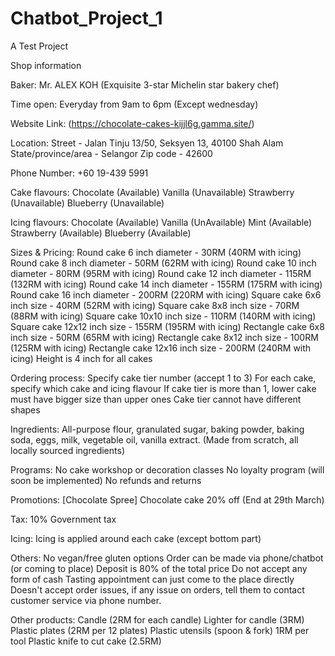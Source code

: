 # Chatbot_Project_1
A Test Project 

Shop information

Baker: Mr. ALEX KOH (Exquisite 3-star Michelin star bakery chef)

Time open: Everyday from 9am to 6pm (Except wednesday)

Website Link: (https://chocolate-cakes-kijjl6g.gamma.site/)

Location: Street - Jalan Tinju 13/50, Seksyen 13, 40100 Shah Alam State/province/area - Selangor Zip code - 42600

Phone Number: +60 19-439 5991

Cake flavours: Chocolate (Available) Vanilla (Unavailable) Strawberry (Unavailable) Blueberry (Unavailable)

Icing flavours: Chocolate (Available) Vanilla (UnAvailable) Mint (Available) Strawberry (Available) Blueberry (Available)

Sizes & Pricing: Round cake 6 inch diameter - 30RM (40RM with icing) Round cake 8 inch diameter - 50RM (62RM with icing) Round cake 10 inch diameter - 80RM (95RM with icing) Round cake 12 inch diameter - 115RM (132RM with icing) Round cake 14 inch diameter - 155RM (175RM with icing) Round cake 16 inch diameter - 200RM (220RM with icing) Square cake 6x6 inch size - 40RM (52RM with icing) Square cake 8x8 inch size - 70RM (88RM with icing) Square cake 10x10 inch size - 110RM (140RM with icing) Square cake 12x12 inch size - 155RM (195RM with icing) Rectangle cake 6x8 inch size - 50RM (65RM with icing) Rectangle cake 8x12 inch size - 100RM (125RM with icing) Rectangle cake 12x16 inch size - 200RM (240RM with icing) Height is 4 inch for all cakes

Ordering process: Specify cake tier number (accept 1 to 3) For each cake, specify which cake and icing flavour If cake tier is more than 1, lower cake must have bigger size than upper ones Cake tier cannot have different shapes

Ingredients: All-purpose flour, granulated sugar, baking powder, baking soda, eggs, milk, vegetable oil, vanilla extract. (Made from scratch, all locally sourced ingredients)

Programs: No cake workshop or decoration classes No loyalty program (will soon be implemented) No refunds and returns

Promotions: [Chocolate Spree] Chocolate cake 20% off (End at 29th March)

Tax: 10% Government tax

Icing: Icing is applied around each cake (except bottom part)

Others: No vegan/free gluten options Order can be made via phone/chatbot (or coming to place) Deposit is 80% of the total price Do not accept any form of cash Tasting appointment can just come to the place directly Doesn't accept order issues, if any issue on orders, tell them to contact customer service via phone number.

Other products: Candle (2RM for each candle) Lighter for candle (3RM) Plastic plates (2RM per 12 plates) Plastic utensils (spoon & fork) 1RM per tool Plastic knife to cut cake (2.5RM)
